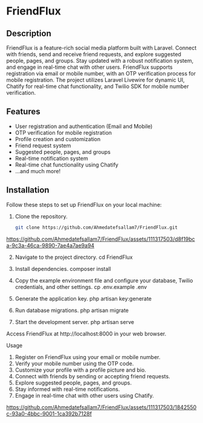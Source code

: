 # FriendFlux

## Description
FriendFlux is a feature-rich social media platform built with Laravel. Connect with friends, send and receive friend requests, and explore suggested people, pages, and groups. Stay updated with a robust notification system, and engage in real-time chat with other users. FriendFlux supports registration via email or mobile number, with an OTP verification process for mobile registration. The project utilizes Laravel Livewire for dynamic UI, Chatify for real-time chat functionality, and Twilio SDK for mobile number verification.

## Features
- User registration and authentication (Email and Mobile)
- OTP verification for mobile registration
- Profile creation and customization
- Friend request system
- Suggested people, pages, and groups
- Real-time notification system
- Real-time chat functionality using Chatify
- ...and much more!

## Installation
Follow these steps to set up FriendFlux on your local machine:

1. Clone the repository.
   ```bash
   git clone https://github.com/Ahmedatefsallam7/FriendFlux.git

https://github.com/Ahmedatefsallam7/FriendFlux/assets/111317503/d8f19bca-9c3a-46ca-9890-7ae4a7ae9a94


   
2. Navigate to the project directory.
    cd FriendFlux

3. Install dependencies.
    composer install

4. Copy the example environment file and configure your database, Twilio credentials, and other settings.
    cp .env.example .env

 5. Generate the application key.
    php artisan key:generate

 6. Run database migrations.
     php artisan migrate
    
7. Start the development server.
    php artisan serve
   
Access FriendFlux at http://localhost:8000 in your web browser.

Usage
1. Register on FriendFlux using your email or mobile number.
2. Verify your mobile number using the OTP code.
3. Customize your profile with a profile picture and bio.
4. Connect with friends by sending or accepting friend requests.
5. Explore suggested people, pages, and groups.
6. Stay informed with real-time notifications.
7. Engage in real-time chat with other users using Chatify. 
   


https://github.com/Ahmedatefsallam7/FriendFlux/assets/111317503/1842550c-93a0-4bbc-9001-1ca392b7128f

